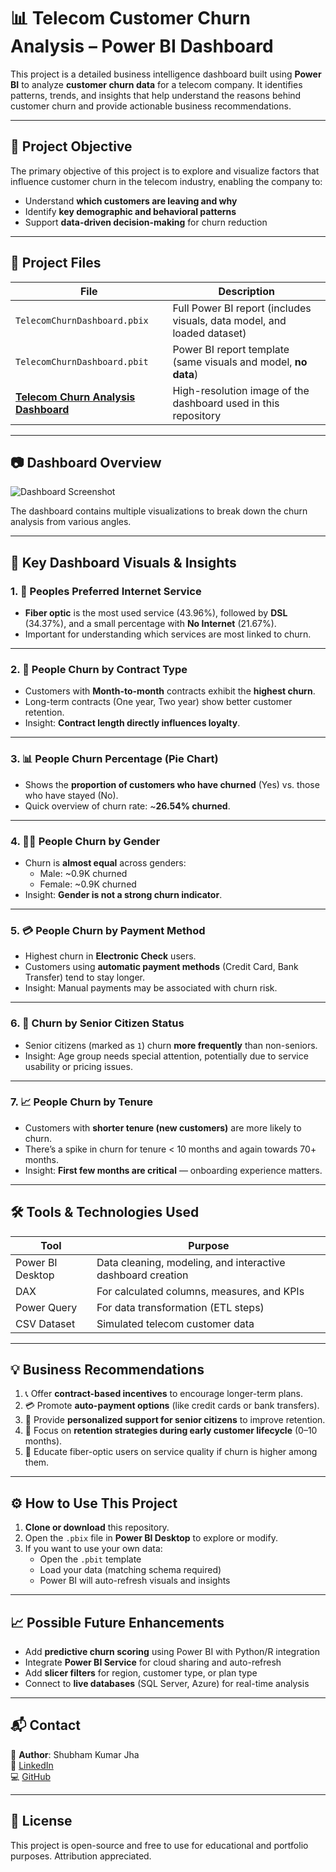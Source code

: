 # 📊 Telecom Customer Churn Analysis – Power BI Dashboard

This project is a detailed business intelligence dashboard built using **Power BI** to analyze **customer churn data** for a telecom company. It identifies patterns, trends, and insights that help understand the reasons behind customer churn and provide actionable business recommendations.

---

## 🧠 Project Objective

The primary objective of this project is to explore and visualize factors that influence customer churn in the telecom industry, enabling the company to:

- Understand **which customers are leaving and why**
- Identify **key demographic and behavioral patterns**
- Support **data-driven decision-making** for churn reduction

---

## 📁 Project Files

| File | Description |
|------|-------------|
| `TelecomChurnDashboard.pbix` | Full Power BI report (includes visuals, data model, and loaded dataset) |
| `TelecomChurnDashboard.pbit` | Power BI report template (same visuals and model, **no data**) |
| [**Telecom Churn Analysis Dashboard**](./Telecom%20Churn%20Analysis%20Dashboard.png) | High-resolution image of the dashboard used in this repository |


---

## 📷 Dashboard Overview

![Dashboard Screenshot](./Screenshot%202025-08-03%20185159.png)

The dashboard contains multiple visualizations to break down the churn analysis from various angles.

---

## 📌 Key Dashboard Visuals & Insights

### 1. 🛜 Peoples Preferred Internet Service

- **Fiber optic** is the most used service (43.96%), followed by **DSL** (34.37%), and a small percentage with **No Internet** (21.67%).
- Important for understanding which services are most linked to churn.

---

### 2. 📄 People Churn by Contract Type

- Customers with **Month-to-month** contracts exhibit the **highest churn**.
- Long-term contracts (One year, Two year) show better customer retention.
- Insight: **Contract length directly influences loyalty**.

---

### 3. 📊 People Churn Percentage (Pie Chart)

- Shows the **proportion of customers who have churned** (Yes) vs. those who have stayed (No).
- Quick overview of churn rate: ~**26.54% churned**.

---

### 4. 👨‍🦱 People Churn by Gender

- Churn is **almost equal** across genders:
  - Male: ~0.9K churned
  - Female: ~0.9K churned
- Insight: **Gender is not a strong churn indicator**.

---

### 5. 💳 People Churn by Payment Method

- Highest churn in **Electronic Check** users.
- Customers using **automatic payment methods** (Credit Card, Bank Transfer) tend to stay longer.
- Insight: Manual payments may be associated with churn risk.

---

### 6. 👵 Churn by Senior Citizen Status

- Senior citizens (marked as `1`) churn **more frequently** than non-seniors.
- Insight: Age group needs special attention, potentially due to service usability or pricing issues.

---

### 7. 📈 People Churn by Tenure

- Customers with **shorter tenure (new customers)** are more likely to churn.
- There’s a spike in churn for tenure < 10 months and again towards 70+ months.
- Insight: **First few months are critical** — onboarding experience matters.

---

## 🛠️ Tools & Technologies Used

| Tool | Purpose |
|------|---------|
| Power BI Desktop | Data cleaning, modeling, and interactive dashboard creation |
| DAX | For calculated columns, measures, and KPIs |
| Power Query | For data transformation (ETL steps) |
| CSV Dataset | Simulated telecom customer data |

---

## 💡 Business Recommendations

1. 📞 Offer **contract-based incentives** to encourage longer-term plans.
2. 💳 Promote **auto-payment options** (like credit cards or bank transfers).
3. 👵 Provide **personalized support for senior citizens** to improve retention.
4. 📅 Focus on **retention strategies during early customer lifecycle** (0–10 months).
5. 📣 Educate fiber-optic users on service quality if churn is higher among them.

---

## ⚙️ How to Use This Project

1. **Clone or download** this repository.
2. Open the `.pbix` file in **Power BI Desktop** to explore or modify.
3. If you want to use your own data:
   - Open the `.pbit` template
   - Load your data (matching schema required)
   - Power BI will auto-refresh visuals and insights

---

## 📈 Possible Future Enhancements

- Add **predictive churn scoring** using Power BI with Python/R integration
- Integrate **Power BI Service** for cloud sharing and auto-refresh
- Add **slicer filters** for region, customer type, or plan type
- Connect to **live databases** (SQL Server, Azure) for real-time analysis

---

## 📬 Contact

📌 **Author**: Shubham Kumar Jha  
🔗 [LinkedIn](https://www.linkedin.com/in/shubham-kumar-jha-1a2b3c)  
💻 [GitHub](https://github.com/Shubham1919284)

---

## 📝 License

This project is open-source and free to use for educational and portfolio purposes. Attribution appreciated.

